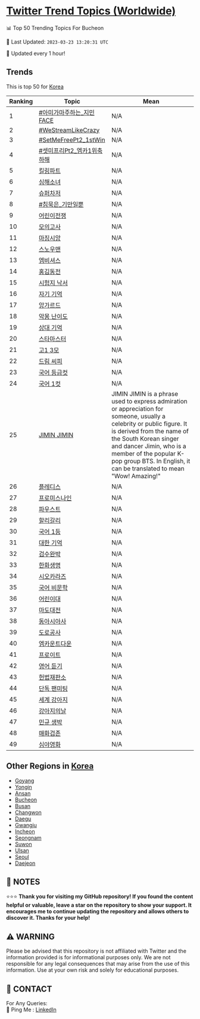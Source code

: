[Twitter Trend Topics (Worldwide)](https://github.com/ErcinDedeoglu/Twitter-Trend-Topics)
==========


📊 Top 50 Trending Topics For Bucheon

📆 Last Updated: `2023-03-23 13:20:31 UTC`

🔧 Updated every 1 hour!


## Trends

This is top 50 for [Korea](</Korea>)

| Ranking | Topic | Mean |
| ------- | ------------ | ------------ |
| 1 | [#아미가마주하는_지민FACE](http://twitter.com/search?q=%23%ec%95%84%eb%af%b8%ea%b0%80%eb%a7%88%ec%a3%bc%ed%95%98%eb%8a%94_%ec%a7%80%eb%af%bcFACE) | N/A |
| 2 | [#WeStreamLikeCrazy](http://twitter.com/search?q=%23WeStreamLikeCrazy) | N/A |
| 3 | [#SetMeFreePt2_1stWin](http://twitter.com/search?q=%23SetMeFreePt2_1stWin) | N/A |
| 4 | [#셋미프리Pt2_엠카1위축하해](http://twitter.com/search?q=%23%ec%85%8b%eb%af%b8%ed%94%84%eb%a6%acPt2_%ec%97%a0%ec%b9%b41%ec%9c%84%ec%b6%95%ed%95%98%ed%95%b4) | N/A |
| 5 | [킬링파트](http://twitter.com/search?q=%ed%82%ac%eb%a7%81%ed%8c%8c%ed%8a%b8) | N/A |
| 6 | [심해소녀](http://twitter.com/search?q=%ec%8b%ac%ed%95%b4%ec%86%8c%eb%85%80) | N/A |
| 7 | [슈퍼차저](http://twitter.com/search?q=%ec%8a%88%ed%8d%bc%ec%b0%a8%ec%a0%80) | N/A |
| 8 | [#침묵은_기만일뿐](http://twitter.com/search?q=%23%ec%b9%a8%eb%ac%b5%ec%9d%80_%ea%b8%b0%eb%a7%8c%ec%9d%bc%eb%bf%90) | N/A |
| 9 | [어린이전쟁](http://twitter.com/search?q=%ec%96%b4%eb%a6%b0%ec%9d%b4%ec%a0%84%ec%9f%81) | N/A |
| 10 | [모의고사](http://twitter.com/search?q=%eb%aa%a8%ec%9d%98%ea%b3%a0%ec%82%ac) | N/A |
| 11 | [마징시앙](http://twitter.com/search?q=%eb%a7%88%ec%a7%95%ec%8b%9c%ec%95%99) | N/A |
| 12 | [스노우맨](http://twitter.com/search?q=%ec%8a%a4%eb%85%b8%ec%9a%b0%eb%a7%a8) | N/A |
| 13 | [엠비셔스](http://twitter.com/search?q=%ec%97%a0%eb%b9%84%ec%85%94%ec%8a%a4) | N/A |
| 14 | [홍김동전](http://twitter.com/search?q=%ed%99%8d%ea%b9%80%eb%8f%99%ec%a0%84) | N/A |
| 15 | [시험지 낙서](http://twitter.com/search?q=%ec%8b%9c%ed%97%98%ec%a7%80+%eb%82%99%ec%84%9c) | N/A |
| 16 | [자기 기억](http://twitter.com/search?q=%ec%9e%90%ea%b8%b0+%ea%b8%b0%ec%96%b5) | N/A |
| 17 | [앙가르드](http://twitter.com/search?q=%ec%95%99%ea%b0%80%eb%a5%b4%eb%93%9c) | N/A |
| 18 | [악몽 난이도](http://twitter.com/search?q=%ec%95%85%eb%aa%bd+%eb%82%9c%ec%9d%b4%eb%8f%84) | N/A |
| 19 | [상대 기억](http://twitter.com/search?q=%ec%83%81%eb%8c%80+%ea%b8%b0%ec%96%b5) | N/A |
| 20 | [스타마스터](http://twitter.com/search?q=%ec%8a%a4%ed%83%80%eb%a7%88%ec%8a%a4%ed%84%b0) | N/A |
| 21 | [고1 3모](http://twitter.com/search?q=%ea%b3%a01+3%eb%aa%a8) | N/A |
| 22 | [드림 씨피](http://twitter.com/search?q=%eb%93%9c%eb%a6%bc+%ec%94%a8%ed%94%bc) | N/A |
| 23 | [국어 등급컷](http://twitter.com/search?q=%ea%b5%ad%ec%96%b4+%eb%93%b1%ea%b8%89%ec%bb%b7) | N/A |
| 24 | [국어 1컷](http://twitter.com/search?q=%ea%b5%ad%ec%96%b4+1%ec%bb%b7) | N/A |
| 25 | [JIMIN JIMIN](http://twitter.com/search?q=JIMIN+JIMIN) | JIMIN JIMIN is a phrase used to express admiration or appreciation for someone, usually a celebrity or public figure. It is derived from the name of the South Korean singer and dancer Jimin, who is a member of the popular K-pop group BTS. In English, it can be translated to mean "Wow! Amazing!" |
| 26 | [플레디스](http://twitter.com/search?q=%ed%94%8c%eb%a0%88%eb%94%94%ec%8a%a4) | N/A |
| 27 | [프로미스나인](http://twitter.com/search?q=%ed%94%84%eb%a1%9c%eb%af%b8%ec%8a%a4%eb%82%98%ec%9d%b8) | N/A |
| 28 | [파우스트](http://twitter.com/search?q=%ed%8c%8c%ec%9a%b0%ec%8a%a4%ed%8a%b8) | N/A |
| 29 | [할리갈리](http://twitter.com/search?q=%ed%95%a0%eb%a6%ac%ea%b0%88%eb%a6%ac) | N/A |
| 30 | [국어 1등](http://twitter.com/search?q=%ea%b5%ad%ec%96%b4+1%eb%93%b1) | N/A |
| 31 | [대한 기억](http://twitter.com/search?q=%eb%8c%80%ed%95%9c+%ea%b8%b0%ec%96%b5) | N/A |
| 32 | [검수완박](http://twitter.com/search?q=%ea%b2%80%ec%88%98%ec%99%84%eb%b0%95) | N/A |
| 33 | [한화생명](http://twitter.com/search?q=%ed%95%9c%ed%99%94%ec%83%9d%eb%aa%85) | N/A |
| 34 | [시오카라즈](http://twitter.com/search?q=%ec%8b%9c%ec%98%a4%ec%b9%b4%eb%9d%bc%ec%a6%88) | N/A |
| 35 | [국어 비문학](http://twitter.com/search?q=%ea%b5%ad%ec%96%b4+%eb%b9%84%eb%ac%b8%ed%95%99) | N/A |
| 36 | [어린이대](http://twitter.com/search?q=%ec%96%b4%eb%a6%b0%ec%9d%b4%eb%8c%80) | N/A |
| 37 | [마도대전](http://twitter.com/search?q=%eb%a7%88%eb%8f%84%eb%8c%80%ec%a0%84) | N/A |
| 38 | [동아시아사](http://twitter.com/search?q=%eb%8f%99%ec%95%84%ec%8b%9c%ec%95%84%ec%82%ac) | N/A |
| 39 | [도로공사](http://twitter.com/search?q=%eb%8f%84%eb%a1%9c%ea%b3%b5%ec%82%ac) | N/A |
| 40 | [엠카운트다운](http://twitter.com/search?q=%ec%97%a0%ec%b9%b4%ec%9a%b4%ed%8a%b8%eb%8b%a4%ec%9a%b4) | N/A |
| 41 | [프로이트](http://twitter.com/search?q=%ed%94%84%eb%a1%9c%ec%9d%b4%ed%8a%b8) | N/A |
| 42 | [영어 듣기](http://twitter.com/search?q=%ec%98%81%ec%96%b4+%eb%93%a3%ea%b8%b0) | N/A |
| 43 | [헌법재판소](http://twitter.com/search?q=%ed%97%8c%eb%b2%95%ec%9e%ac%ed%8c%90%ec%86%8c) | N/A |
| 44 | [단독 팬미팅](http://twitter.com/search?q=%eb%8b%a8%eb%8f%85+%ed%8c%ac%eb%af%b8%ed%8c%85) | N/A |
| 45 | [세계 강아지](http://twitter.com/search?q=%ec%84%b8%ea%b3%84+%ea%b0%95%ec%95%84%ec%a7%80) | N/A |
| 46 | [강아지의날](http://twitter.com/search?q=%ea%b0%95%ec%95%84%ec%a7%80%ec%9d%98%eb%82%a0) | N/A |
| 47 | [민규 생박](http://twitter.com/search?q=%eb%af%bc%ea%b7%9c+%ec%83%9d%eb%b0%95) | N/A |
| 48 | [매화검존](http://twitter.com/search?q=%eb%a7%a4%ed%99%94%ea%b2%80%ec%a1%b4) | N/A |
| 49 | [심야영화](http://twitter.com/search?q=%ec%8b%ac%ec%95%bc%ec%98%81%ed%99%94) | N/A |



## Other Regions in [Korea](</Korea>)

* [Goyang](</Korea/Goyang.md>)
* [Yongin](</Korea/Yongin.md>)
* [Ansan](</Korea/Ansan.md>)
* [Bucheon](</Korea/Bucheon.md>)
* [Busan](</Korea/Busan.md>)
* [Changwon](</Korea/Changwon.md>)
* [Daegu](</Korea/Daegu.md>)
* [Gwangju](</Korea/Gwangju.md>)
* [Incheon](</Korea/Incheon.md>)
* [Seongnam](</Korea/Seongnam.md>)
* [Suwon](</Korea/Suwon.md>)
* [Ulsan](</Korea/Ulsan.md>)
* [Seoul](</Korea/Seoul.md>)
* [Daejeon](</Korea/Daejeon.md>)



## 📝 NOTES

⭐⭐⭐ **Thank you for visiting my GitHub repository! If you found the content helpful or valuable, leave a star on the repository to show your support. It encourages me to continue updating the repository and allows others to discover it. Thanks for your help!**


## ⚠️ WARNING

Please be advised that this repository is not affiliated with Twitter and the information provided is for informational purposes only. We are not responsible for any legal consequences that may arise from the use of this information. Use at your own risk and solely for educational purposes.


## 📨 CONTACT

 For Any Queries:  
            🏓 Ping Me : [LinkedIn](https://www.linkedin.com/in/ercindedeoglu/)
